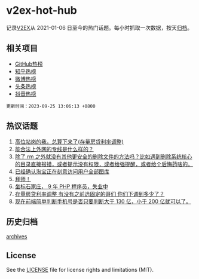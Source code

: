 # v2ex-hot-hub

 记录[V2EX](https://www.v2ex.com/)从 2021-01-06 日至今的热门话题。每小时抓取一次数据，按天[归档](archives)。
 
 ## 相关项目

- [GitHub热榜](https://github.com/snaildev/github-hot-hub)
- [知乎热榜](https://github.com/snaildev/zhihu-hot-hub)
- [微博热榜](https://github.com/snaildev/weibo-hot-hub)
- [头条热榜](https://github.com/snaildev/toutiao-hot-hub)
- [抖音热榜](https://github.com/snaildev/douyin-hot-hub)


 `更新时间：2023-09-25 13:06:13 +0800`

## 热议话题

1. [高位站岗的我，总算下来了(存量房贷利率调整)](https://www.v2ex.com/t/976790)
1. [能合法上外网的专线是什么样的？](https://www.v2ex.com/t/976763)
1. [除了 rm 之外就没有其他更安全的删除文件的方法吗？比如遇到删除系统核心的目录直接报错，或者提示没有权限，或者给强提醒，或者给个后悔药啥的。](https://www.v2ex.com/t/976664)
1. [已经确认淘宝正在刻意访问用户全部图库](https://www.v2ex.com/t/976743)
1. [拜师！](https://www.v2ex.com/t/976685)
1. [坐标石家庄， 9 年 PHP 程序员，失业中](https://www.v2ex.com/t/976691)
1. [存量房贷利率调整 有没有之前选固定的哥们 你们下调到多少了？](https://www.v2ex.com/t/976802)
1. [现在前端简单判断手机号是否只要判断大于 130 亿，小于 200 亿就可以了。](https://www.v2ex.com/t/976806)

## 历史归档

[archives](archives)

## License

See the [LICENSE](LICENSE) file for license rights and limitations (MIT).
